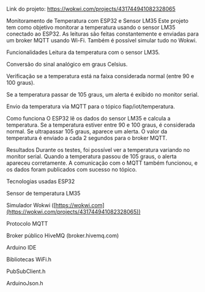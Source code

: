 Link do projeto: https://wokwi.com/projects/431744941082328065

Monitoramento de Temperatura com ESP32 e Sensor LM35
Este projeto tem como objetivo monitorar a temperatura usando o sensor LM35 conectado ao ESP32. As leituras são feitas constantemente e enviadas para um broker MQTT usando Wi-Fi. Também é possível simular tudo no Wokwi.

Funcionalidades
Leitura da temperatura com o sensor LM35.

Conversão do sinal analógico em graus Celsius.

Verificação se a temperatura está na faixa considerada normal (entre 90 e 100 graus).

Se a temperatura passar de 105 graus, um alerta é exibido no monitor serial.

Envio da temperatura via MQTT para o tópico fiap/iot/temperatura.

Como funciona
O ESP32 lê os dados do sensor LM35 e calcula a temperatura. Se a temperatura estiver entre 90 e 100 graus, é considerada normal. Se ultrapassar 105 graus, aparece um alerta. O valor da temperatura é enviado a cada 2 segundos para o broker MQTT.

Resultados
Durante os testes, foi possível ver a temperatura variando no monitor serial. Quando a temperatura passou de 105 graus, o alerta apareceu corretamente. A comunicação com o MQTT também funcionou, e os dados foram publicados com sucesso no tópico.

Tecnologias usadas
ESP32

Sensor de temperatura LM35

Simulador Wokwi ([https://wokwi.com](https://wokwi.com/projects/431744941082328065))

Protocolo MQTT

Broker público HiveMQ (broker.hivemq.com)

Arduino IDE

Bibliotecas
WiFi.h

PubSubClient.h

ArduinoJson.h

